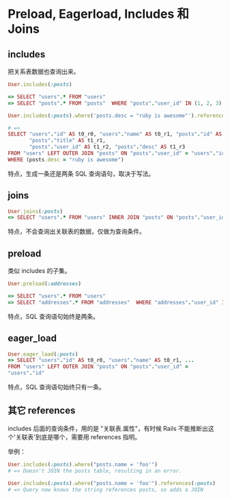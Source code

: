 # Preload, Eagerload, Includes 和 Joins

## includes

把关系表数据也查询出来。

```ruby
User.includes(:posts)

=> SELECT "users".* FROM "users"
=> SELECT "posts".* FROM "posts"  WHERE "posts"."user_id" IN (1, 2, 3)
```

```ruby
User.includes(:posts).where('posts.desc = "ruby is awesome"').references(:posts)

# =>
SELECT "users"."id" AS t0_r0, "users"."name" AS t0_r1, "posts"."id" AS t1_r0,
       "posts"."title" AS t1_r1,
       "posts"."user_id" AS t1_r2, "posts"."desc" AS t1_r3
FROM "users" LEFT OUTER JOIN "posts" ON "posts"."user_id" = "users"."id"
WHERE (posts.desc = "ruby is awesome")
```

特点，生成一条还是两条 SQL 查询语句，取决于写法。

## joins

```ruby
User.joins(:posts)
=> SELECT "users".* FROM "users" INNER JOIN "posts" ON "posts"."user_id" = "users"."id"
```

特点，不会查询出关联表的数据，仅做为查询条件。

## preload

类似 includes 的子集。

```ruby
User.preload(:addresses)

=> SELECT "users".* FROM "users"
=> SELECT "addresses".* FROM "addresses"  WHERE "addresses"."user_id" IN (1, 2)
```
特点，SQL 查询语句始终是两条。

## eager_load

```ruby
User.eager_load(:posts)
=> SELECT "users"."id" AS t0_r0, "users"."name" AS t0_r1, ...
FROM "users" LEFT OUTER JOIN "posts" ON "posts"."user_id" =
"users"."id"
```

特点，SQL 查询语句始终只有一条。


## 其它 references

includes 后面的查询条件，用的是 "关联表.属性"，有时候 Rails 不能推断出这个'关联表'到底是哪个，需要用 references 指明。

举例：

```ruby
User.includes(:posts).where("posts.name = 'foo'")
# => Doesn't JOIN the posts table, resulting in an error.

User.includes(:posts).where("posts.name = 'foo'").references(:posts)
# => Query now knows the string references posts, so adds a JOIN
```
